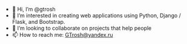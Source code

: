 - 👋 Hi, I’m @gtrosh
- 👀 I’m interested in creating web applications using Python, Django / Flask, and Bootstrap.
- 💞️ I’m looking to collaborate on projects that help people
- 📫 How to reach me: GTrosh@yandex.ru

<!---
gtrosh/gtrosh is a ✨ special ✨ repository because its `README.md` (this file) appears on your GitHub profile.
You can click the Preview link to take a look at your changes.
--->
